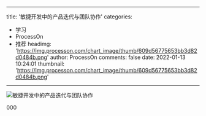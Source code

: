 
---
title: '敏捷开发中的产品迭代与团队协作'
categories: 
 - 学习
 - ProcessOn
 - 推荐
headimg: 'https://img.processon.com/chart_image/thumb/609d56775653bb3d82d0484b.png'
author: ProcessOn
comments: false
date: 2022-01-13 10:24:01
thumbnail: 'https://img.processon.com/chart_image/thumb/609d56775653bb3d82d0484b.png'
---

<div>   
<img class="thumb" alt="敏捷开发中的产品迭代与团队协作" src="https://img.processon.com/chart_image/thumb/609d56775653bb3d82d0484b.png" referrerpolicy="no-referrer">
<p>000</p>  
</div>
            